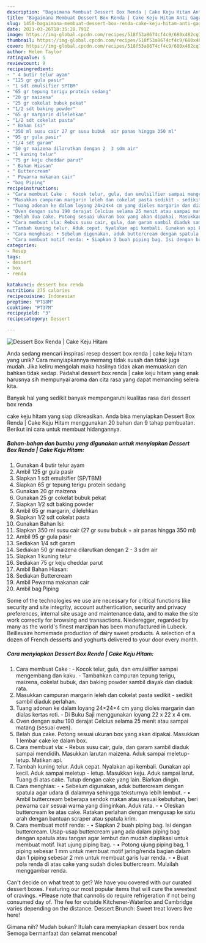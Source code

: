 ```yaml
---
description: "Bagaimana Membuat Dessert Box Renda | Cake Keju Hitam Anti Gagal"
title: "Bagaimana Membuat Dessert Box Renda | Cake Keju Hitam Anti Gagal"
slug: 1450-bagaimana-membuat-dessert-box-renda-cake-keju-hitam-anti-gagal
date: 2021-03-26T18:35:28.791Z
image: https://img-global.cpcdn.com/recipes/518f53a8674cf4c9/680x482cq70/dessert-box-renda-cake-keju-hitam-foto-resep-utama.jpg
thumbnail: https://img-global.cpcdn.com/recipes/518f53a8674cf4c9/680x482cq70/dessert-box-renda-cake-keju-hitam-foto-resep-utama.jpg
cover: https://img-global.cpcdn.com/recipes/518f53a8674cf4c9/680x482cq70/dessert-box-renda-cake-keju-hitam-foto-resep-utama.jpg
author: Helen Taylor
ratingvalue: 5
reviewcount: 9
recipeingredient:
- " 4 butir telur ayam"
- "125 gr gula pasir"
- "1 sdt emulsifier SPTBM"
- "65 gr tepung terigu protein sedang"
- "20 gr maizena"
- "25 gr cokelat bubuk pekat"
- "1/2 sdt baking powder"
- "65 gr margarin dilelehkan"
- "1/2 sdt cokelat pasta"
- " Bahan Isi"
- "350 ml susu cair 27 gr susu bubuk  air panas hingga 350 ml"
- "95 gr gula pasir"
- "1/4 sdt garam"
- "50 gr maizena dilarutkan dengan 2  3 sdm air"
- "1 kuning telur"
- "75 gr keju cheddar parut"
- " Bahan Hiasan"
- " Buttercream"
- " Pewarna makanan cair"
- "bag Piping"
recipeinstructions:
- "Cara membuat Cake :  Kocok telur, gula, dan emulsilfier sampai mengembang dan kaku. Tambahkan campuran tepung terigu, maizena, cokelat bubuk, dan baking powder sambil diayak dan diaduk rata."
- "Masukkan campuran margarin leleh dan cokelat pasta sedikit - sedikit sambil diaduk perlahan."
- "Tuang adonan ke dalam loyang 24×24×4 cm yang dioles margarin dan dialas kertas roti.  Di Buku Saji menggunakan loyang 22 x 22 x 4 cm."
- "Oven dengan suhu 190 derajat Celcius selama 25 menit atau sampai matang (sesuai oven)."
- "Belah dua cake. Potong sesuai ukuran box yang akan dipakai. Masukkan 1 lembar cake ke dalam box."
- "Cara membuat vla: Rebus susu cair, gula, dan garam sambil diaduk sampai mendidih. Masukkan larutan maizena. Aduk sampai meletup-letup. Matikan api."
- "Tambah kuning telur. Aduk cepat. Nyalakan api kembali. Gunakan api kecil. Aduk sampai meletup - letup. Masukkan keju. Aduk sampai larut. Tuang di atas cake. Tutup dengan cake yang lain. Biarkan dingin."
- "Cara menghias: • Sebelum digunakan, aduk buttercream dengan spatula agar udara di dalamnya sehingga teksturnya lebih lembut. • Ambil buttercream beberapa sendok makan atau sesuai kebutuhan, beri pewarna cair sesuai warna yang diinginkan. Aduk rata. • Oleskan buttercream ke atas cake. Ratakan perlahan dengan mengusap ke satu arah dengan bantuan scraper atau spatula krim."
- "Cara membuat motif renda: • Siapkan 2 buah piping bag. Isi dengan buttercream. Usap-usap buttercream yang ada dalam piping bag dengan spatula atau tangan agar lembut dan mudah diaplikasi untuk membuat motif. Ikat ujung piping bag. • Potong ujung piping bag, 1 piping sebesar 1 mm untuk membuat motif jaring/renda bagian dalam dan 1 piping sebesar 2 mm untuk membuat garis luar renda. • Buat pola renda di atas cake yang sudah dioles buttercream. Mulailah menggambar renda."
categories:
- Resep
tags:
- dessert
- box
- renda

katakunci: dessert box renda 
nutrition: 275 calories
recipecuisine: Indonesian
preptime: "PT18M"
cooktime: "PT37M"
recipeyield: "3"
recipecategory: Dessert

---
```



![Dessert Box Renda | Cake Keju Hitam](https://img-global.cpcdn.com/recipes/518f53a8674cf4c9/680x482cq70/dessert-box-renda-cake-keju-hitam-foto-resep-utama.jpg)

Anda sedang mencari inspirasi resep dessert box renda | cake keju hitam yang unik? Cara menyiapkannya memang tidak susah dan tidak juga mudah. Jika keliru mengolah maka hasilnya tidak akan memuaskan dan bahkan tidak sedap. Padahal dessert box renda | cake keju hitam yang enak harusnya sih mempunyai aroma dan cita rasa yang dapat memancing selera kita.

Banyak hal yang sedikit banyak mempengaruhi kualitas rasa dari dessert box renda 

 cake keju hitam yang siap dikreasikan. Anda bisa menyiapkan Dessert Box Renda | Cake Keju Hitam menggunakan 20 bahan dan 9 tahap pembuatan. Berikut ini cara untuk membuat hidangannya.

<!--inarticleads1-->

##### Bahan-bahan dan bumbu yang digunakan untuk menyiapkan Dessert Box Renda | Cake Keju Hitam:

1. Gunakan  4 butir telur ayam
1. Ambil 125 gr gula pasir
1. Siapkan 1 sdt emulsifier (SP/TBM)
1. Siapkan 65 gr tepung terigu protein sedang
1. Gunakan 20 gr maizena
1. Gunakan 25 gr cokelat bubuk pekat
1. Siapkan 1/2 sdt baking powder
1. Ambil 65 gr margarin, dilelehkan
1. Siapkan 1/2 sdt cokelat pasta
1. Gunakan  Bahan Isi:
1. Siapkan 350 ml susu cair (27 gr susu bubuk + air panas hingga 350 ml)
1. Ambil 95 gr gula pasir
1. Sediakan 1/4 sdt garam
1. Sediakan 50 gr maizena dilarutkan dengan 2 - 3 sdm air
1. Siapkan 1 kuning telur
1. Sediakan 75 gr keju cheddar parut
1. Ambil  Bahan Hiasan:
1. Sediakan  Buttercream
1. Ambil  Pewarna makanan cair
1. Ambil bag Piping


Some of the technologies we use are necessary for critical functions like security and site integrity, account authentication, security and privacy preferences, internal site usage and maintenance data, and to make the site work correctly for browsing and transactions. Niederegger, regarded by many as the world&#39;s finest marzipan has been manufactured in Lubeck. Beillevaire homemade production of dairy sweet products. A selection of a dozen of French desserts and yoghurts delivered to your door every month. 

<!--inarticleads2-->

##### Cara menyiapkan Dessert Box Renda | Cake Keju Hitam:

1. Cara membuat Cake :  - Kocok telur, gula, dan emulsilfier sampai mengembang dan kaku. - Tambahkan campuran tepung terigu, maizena, cokelat bubuk, dan baking powder sambil diayak dan diaduk rata.
1. Masukkan campuran margarin leleh dan cokelat pasta sedikit - sedikit sambil diaduk perlahan.
1. Tuang adonan ke dalam loyang 24×24×4 cm yang dioles margarin dan dialas kertas roti.  - Di Buku Saji menggunakan loyang 22 x 22 x 4 cm.
1. Oven dengan suhu 190 derajat Celcius selama 25 menit atau sampai matang (sesuai oven).
1. Belah dua cake. Potong sesuai ukuran box yang akan dipakai. Masukkan 1 lembar cake ke dalam box.
1. Cara membuat vla: - Rebus susu cair, gula, dan garam sambil diaduk sampai mendidih. Masukkan larutan maizena. Aduk sampai meletup-letup. Matikan api.
1. Tambah kuning telur. Aduk cepat. Nyalakan api kembali. Gunakan api kecil. Aduk sampai meletup - letup. Masukkan keju. Aduk sampai larut. Tuang di atas cake. Tutup dengan cake yang lain. Biarkan dingin.
1. Cara menghias: - • Sebelum digunakan, aduk buttercream dengan spatula agar udara di dalamnya sehingga teksturnya lebih lembut. - • Ambil buttercream beberapa sendok makan atau sesuai kebutuhan, beri pewarna cair sesuai warna yang diinginkan. Aduk rata. - • Oleskan buttercream ke atas cake. Ratakan perlahan dengan mengusap ke satu arah dengan bantuan scraper atau spatula krim.
1. Cara membuat motif renda: - • Siapkan 2 buah piping bag. Isi dengan buttercream. Usap-usap buttercream yang ada dalam piping bag dengan spatula atau tangan agar lembut dan mudah diaplikasi untuk membuat motif. Ikat ujung piping bag. - • Potong ujung piping bag, 1 piping sebesar 1 mm untuk membuat motif jaring/renda bagian dalam dan 1 piping sebesar 2 mm untuk membuat garis luar renda. - • Buat pola renda di atas cake yang sudah dioles buttercream. Mulailah menggambar renda.


Can&#39;t decide on what treat to get? We have you covered with our curated dessert boxes. Featuring our most popular items that will cure the sweetest of cravings. *Please note that cannolis do require refrigeration if not being consumed day of. The fee for outside Kitchener-Waterloo and Cambridge varies depending on the distance. Dessert Brunch: Sweet treat lovers live here! 

Gimana nih? Mudah bukan? Itulah cara menyiapkan dessert box renda  Semoga bermanfaat dan selamat mencoba!
